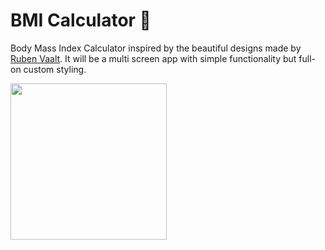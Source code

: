 
# BMI Calculator 💪

Body Mass Index Calculator inspired by the beautiful designs made by [Ruben Vaalt](https://dribbble.com/shots/4585382-Simple-BMI-Calculator). It will be a multi screen app with simple functionality but full-on custom styling. 

<img src="https://github.com/salaheddinelhamraoui/bmi-calculator-flutter/raw/master/grd.gif" width="250">

